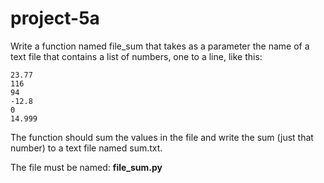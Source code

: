 # project-5a

Write a function named file_sum that takes as a parameter the name of a text file that contains a list of numbers, one to a line, like this:
```
23.77
116
94
-12.8
0
14.999
```
The function should sum the values in the file and write the sum (just that number) to a text file named sum.txt.

The file must be named: **file_sum.py**
